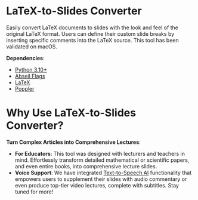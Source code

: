 # LaTeX-to-Slides Converter

Easily convert LaTeX documents to slides with the look and feel of the original LaTeX format. Users can define their custom slide breaks by inserting specific comments into the LaTeX source. This tool has been validated on macOS.

**Dependencies**:

* [Python 3.10+](https://docs.conda.io/projects/miniconda/en/latest/)
* [Abseil Flags](https://abseil.io/docs/python/guides/flags)
* [LaTeX](https://www.latex-project.org/get/)
* [Poppler](https://poppler.freedesktop.org/)

# Why Use LaTeX-to-Slides Converter?

**Turn Complex Articles into Comprehensive Lectures**:

* **For Educators**: This tool was designed with lecturers and teachers in mind. Effortlessly transform detailed mathematical or scientific papers, and even entire books, into comprehensive lecture slides.
* **Voice Support**: We have integrated [Text-to-Speech AI](https://cloud.google.com/text-to-speech) functionality that empowers users to supplement their slides with audio commentary or even produce top-tier video lectures, complete with subtitles. Stay tuned for more!